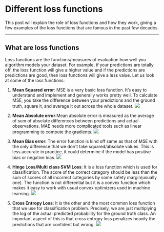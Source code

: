 # Different loss functions
This post will explain the role of loss functions and how they work, giving a few examples of the loss functions that are famous in the past few decades.

---
## What are loss functions
Loss functions are the functions/measures of evaluation how well you algorithm models your dataset. For example, if your predictions are totally off, the loss function will give a higher value and if the predictions are predictions are good, then loss functions will give a less value. Let us look at some of the loss functions:

1. **Mean Squared error**: MSE is a very basic loss function. It’s easy to understand and implement and generally works pretty well. To calculate MSE, you take the difference between your predictions and the ground truth, square it, and average it out across the whole dataset.
**![](https://lh4.googleusercontent.com/PkcuGEUB_zLzziJ549kRvDYqioYsdo5UxWEfi4cuyH0imDvMDcdhpCE7-P-QlRJ-Y-yW0QpL-ZpsOz3U5QbzYDToZ73XIedUx6wBZzq1AulBCzyZRnLqVannQgPWpkfaouWDyNgd)**

2. **Mean Absolute error**:Mean absolute error is measured as the average of sum of absolute differences between predictions and actual observations. MAE needs more complicated tools such as linear programming to compute the gradients.
**![](https://lh5.googleusercontent.com/hoN9kczR_of3wPUVzofANC6QRSUUq2dWC8ksplXobp5dAj6wUSMh5NIr2Akb6H2cQ_zVBPSaAftPAYAEszSF8xxo4H50PGAFHPNKZnmih_A8eSLf0Lq_S-kMvCg-2WurirpSPbhl)**

3. **Mean Bias error**: The error function is kind off same as that of MSE with the only difference that we don't take squared/absolute values. This is less accurate in practice, it could determine if the model has positive bias or negative bias.
**![](https://lh6.googleusercontent.com/OHPh5SBur_JyH58IncLEmHvepwfEBNjLDNxpSLImHizVvO7k5h1iklG4ak7dJaTJvwQH4dp8KiL6XTmCjOA3JegMrSpBcAfbR8HTo12aUCgDMVgNFdmh1_ZQuGO1MM8HhE1YQrDa)**

4. **Hinge Loss/Multi class SVM Loss**: It is a loss function which is used for classification. The score of the correct category should be less than the sum of scores of all incorrect categories by some safety margin(usually one). The function is not differential but it is a convex function which makes it easy to work with usual convex optimizers used in machine learning.
**![](https://lh3.googleusercontent.com/bwzQculTuCN907fd77UscirZokzdOQVSm1Gefr7yfunoU6vc3nsKxNwb61rcFSJR3JZCEtSwYn8DYfhZeP55SqF5CZXszreSmqcM0su2RARPRhAAR_mj41S4k5SdpTpclXNwt3fN)**

5. **Cross Entropy Loss**: It is the other and the most common loss function that we use for classification problem. Precisely, we are just multiplying the log of the actual predicted probability for the ground truth class. An important aspect of this is that cross entropy loss penalizes heavily the predictions that are confident but wrong.
**![](https://lh5.googleusercontent.com/GVw2w3CqSdWsWdR-92VAeD6akvtk_BuRLXD5wgKVK43VT-GzgkTllt7IQUtb-vAYkL-M9OgIWu487QeJUpth17K0Jsi7IpwVYyyknTReIetNdDwaRxRZ3GS-6EBMVvkb3-pc6Ses)**



